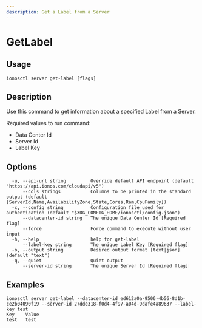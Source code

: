 ```yaml
---
description: Get a Label from a Server
---
```


# GetLabel

## Usage

```text
ionosctl server get-label [flags]
```

## Description

Use this command to get information about a specified Label from a Server.

Required values to run command:

* Data Center Id
* Server Id
* Label Key

## Options

```text
  -u, --api-url string         Override default API endpoint (default "https://api.ionos.com/cloudapi/v5")
      --cols strings           Columns to be printed in the standard output (default [ServerId,Name,AvailabilityZone,State,Cores,Ram,CpuFamily])
  -c, --config string          Configuration file used for authentication (default "$XDG_CONFIG_HOME/ionosctl/config.json")
      --datacenter-id string   The unique Data Center Id [Required flag]
      --force                  Force command to execute without user input
  -h, --help                   help for get-label
      --label-key string       The unique Label Key [Required flag]
  -o, --output string          Desired output format [text|json] (default "text")
  -q, --quiet                  Quiet output
      --server-id string       The unique Server Id [Required flag]
```

## Examples

```text
ionosctl server get-label --datacenter-id ed612a0a-9506-4b56-8d1b-ce2b04090f19 --server-id 27dde318-f0d4-4f97-a04d-9dafe4a89637 --label-key test
Key    Value
test   test
```

